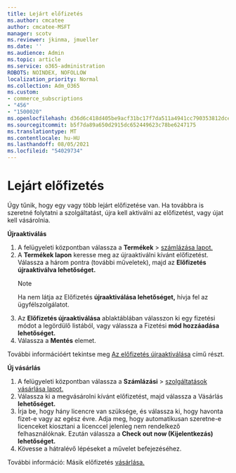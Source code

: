 ```yaml
---
title: Lejárt előfizetés
ms.author: cmcatee
author: cmcatee-MSFT
manager: scotv
ms.reviewer: jkinma, jmueller
ms.date: ''
ms.audience: Admin
ms.topic: article
ms.service: o365-administration
ROBOTS: NOINDEX, NOFOLLOW
localization_priority: Normal
ms.collection: Adm_O365
ms.custom:
- commerce_subscriptions
- "456"
- "1500020"
ms.openlocfilehash: d36d6c418d405be9acf31bc17f7da511a4941cc790353812dce2f088a2d19604
ms.sourcegitcommit: b5f7da89a650d2915dc652449623c78be6247175
ms.translationtype: MT
ms.contentlocale: hu-HU
ms.lasthandoff: 08/05/2021
ms.locfileid: "54029734"
---
```

# <a name="expired-subscription"></a>Lejárt előfizetés

Úgy tűnik, hogy egy vagy több lejárt előfizetése van. Ha továbbra is szeretné folytatni a szolgáltatást, újra kell aktiválni az előfizetést, vagy újat kell vásárolnia.
  
**Újraaktiválás**
  
1. A felügyeleti központban válassza a **Termékek** \> [számlázása lapot.](https://go.microsoft.com/fwlink/p/?linkid=842054)
2. A **Termékek lapon** keresse meg az újraaktiválni kívánt előfizetést. Válassza a három pontra (további műveletek), majd az **Előfizetés újraaktiválva lehetőséget.**
    > [!NOTE]
    > Ha nem látja az Előfizetés **újraaktiválása lehetőséget,** hívja fel az ügyfélszolgálatot.
3. Az **Előfizetés újraaktiválása** ablaktáblában válasszon ki egy fizetési módot a legördülő listából, vagy válassza a Fizetési **mód hozzáadása lehetőséget.**
4. Válassza a **Mentés** elemet.

További információért tekintse meg [Az előfizetés újraaktiválása](/microsoft-365/commerce/subscriptions/reactivate-your-subscription) című részt.

**Új vásárlás**
  
1. A felügyeleti központban válassza a **Számlázási** \> [szolgáltatások vásárlása lapot.](https://go.microsoft.com/fwlink/p/?linkid=868433)
2. Válassza ki a megvásárolni kívánt előfizetést, majd válassza a Vásárlás **lehetőséget.**
3. Írja be, hogy hány licencre van szüksége, és válassza ki, hogy havonta fizet-e vagy az egész évre. Adja meg, hogy automatikusan szeretne-e licenceket kiosztani a licenccel jelenleg nem rendelkező felhasználóknak. Ezután válassza a **Check out now (Kijelentkezás) lehetőséget.**
4. Kövesse a hátralévő lépéseket a művelet befejezéséhez.

További információ: Másik előfizetés [vásárlása.](/microsoft-365/commerce/buy-another-subscription)
